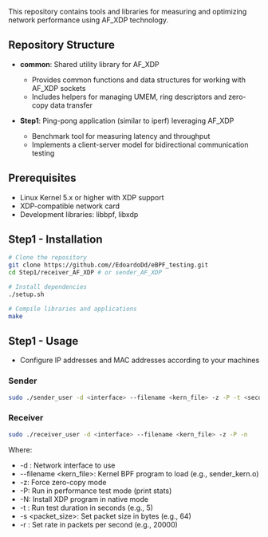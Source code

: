 This repository contains tools and libraries for measuring and optimizing network performance using AF_XDP technology.
## Repository Structure

- **common**: Shared utility library for AF_XDP
  - Provides common functions and data structures for working with AF_XDP sockets
  - Includes helpers for managing UMEM, ring descriptors and zero-copy data transfer

- **Step1**: Ping-pong application (similar to iperf) leveraging AF_XDP
  - Benchmark tool for measuring latency and throughput
  - Implements a client-server model for bidirectional communication testing



## Prerequisites
- Linux Kernel 5.x or higher with XDP support
- XDP-compatible network card
- Development libraries: libbpf, libxdp

## Step1 - Installation
 ```bash
# Clone the repository
git clone https://github.com//EdoardoDd/eBPF_testing.git
cd Step1/receiver_AF_XDP # or sender_AF_XDP

# Install dependencies
./setup.sh

# Compile libraries and applications
make
 ```

## Step1 - Usage
- Configure IP addresses and MAC addresses according to your machines
### Sender
 ```bash
sudo ./sender_user -d <interface> --filename <kern_file> -z -P -t <seconds> -s <packet_size> -r <rate>
```
### Receiver
 ```bash
sudo ./receiver_user -d <interface> --filename <kern_file> -z -P -n
 ```
Where:

- -d <interface>: Network interface to use
- --filename <kern_file>: Kernel BPF program to load (e.g., sender_kern.o)
- -z: Force zero-copy mode
- -P: Run in performance test mode (print stats)
- -N: Install XDP program in native mode
- -t <seconds>: Run test duration in seconds (e.g., 5)
- -s <packet_size>: Set packet size in bytes (e.g., 64)
- -r <rate>: Set rate in packets per second (e.g., 20000)
